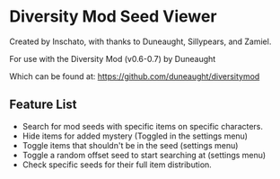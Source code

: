 Diversity Mod Seed Viewer
=========================
Created by Inschato, with thanks to Duneaught, Sillypears, and Zamiel.


For use with the Diversity Mod (v0.6-0.7) by Duneaught

Which can be found at: https://github.com/duneaught/diversitymod


Feature List
------------
* Search for mod seeds with specific items on specific characters.
* Hide items for added mystery (Toggled in the settings menu)
* Toggle items that shouldn't be in the seed (settings menu)
* Toggle a random offset seed to start searching at (settings menu)
* Check specific seeds for their full item distribution.

